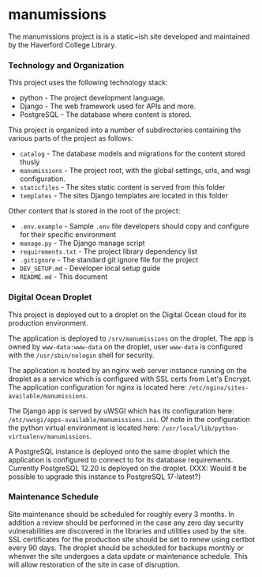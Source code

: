 # manumissions

The manumissions project is is a static~ish site developed and maintained by the Haverford College Library.

### Technology and Organization

This project uses the following technology stack:
* python - The project development language.
* Django - The web framework used for APIs and more.
* PostgreSQL - The database where content is stored.

This project is organized into a number of subdirectories containing the various parts of the project as follows:
* `catalog` - The database models and migrations for the content stored thusly
* `manumissions` - The project root, with the global settings, urls, and wsgi configuration.
* `staticfiles` - The sites static content is served from this folder
* `templates` - The sites Django templates are located in this folder

Other content that is stored in the root of the project:
* `.env.example` - Sample `.env` file developers should copy and configure for their specific environment
* `manage.py` - The Django manage script
* `requirements.txt` - The project library dependency list
* `.gitignore` - The standard git ignore file for the project
* `DEV_SETUP.md` - Developer local setup guide
* `README.md` - This document

### Digital Ocean Droplet

This project is deployed out to a droplet on the Digital Ocean cloud for its production environment.

The application is deployed to `/srv/manumissions` on the droplet.  The app is owned by `www-data:www-data` on the droplet, user `www-data` is configured with the `/usr/sbin/nologin` shell for security.

The application is hosted by an nginx web server instance running on the droplet as a service which is configured with SSL certs from Let's Encrypt. The application configuration for nginx is located here: `/etc/nginx/sites-available/manumissions`.

The Django app is served by uWSGI which has its configuration here: `/etc/uwsgi/apps-available/manumissions.ini`.  Of note in the configuration the python virtual environment is located here: `/usr/local/lib/python-virtualenv/manumissions`.

A PostgreSQL instance is deployed onto the same droplet which the application is configured to connect to for its database requirements.  Currently PostgreSQL 12.20 is deployed on the droplet.  (XXX: Would it be possible to upgrade this instance to PostgreSQL 17-latest?)


### Maintenance Schedule

Site maintenance should be scheduled for roughly every 3 months.  In addition a review should be performed in the case any zero day security vulnerabilities are discovered in the libraries and utilities used by the site.  SSL certificates for the production site should be set to renew using certbot every 90 days.
The droplet should be scheduled for backups monthly or whenver the site undergoes a data update or maintenance schedule.  This will allow restoration of the site in case of disruption.
